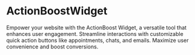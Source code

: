 # ActionBoostWidget
Empower your website with the ActionBoost Widget, a versatile tool that enhances user engagement. Streamline interactions with customizable quick action buttons like appointments, chats, and emails. Maximize user convenience and boost conversions.
